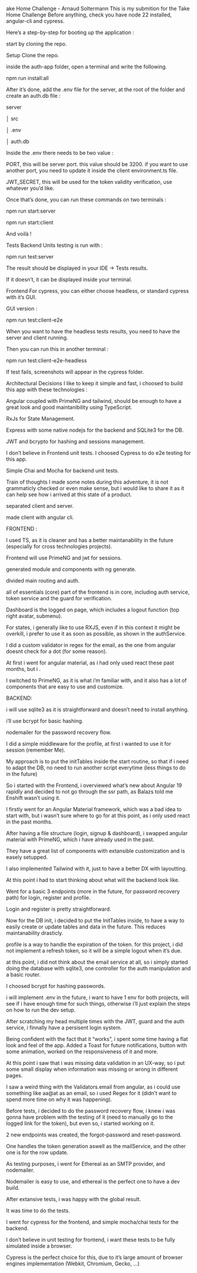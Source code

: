 ake Home Challenge - Arnaud Soltermann
This is my submition for the Take Home Challenge
Before anything, check you have node 22 installed, angular-cli and cypress.

Here’s a step-by-step for booting up the application :

start by cloning the repo.

Setup
Clone the repo.

inside the auth-app folder, open a terminal and write the following.

npm run install:all

After it’s done, add the .env file for the server, at the root of the folder and create an auth.db file :

server

│ src

│ .env

│ auth.db

Inside the .env there needs to be two value :

PORT, this will be server port. this value should be 3200. if you want to use another port, you need to update it inside the client environment.ts file.

JWT_SECRET, this will be used for the token validity verification, use whatever you’d like.

Once that’s done, you can run these commands on two terminals :

npm run start:server

npm run start:client

And voilà !

Tests
Backend
Units testing is run with :

npm run test:server

The result should be displayed in your IDE -> Tests results.

If it doesn’t, it can be displayed inside your terminal.

Frontend
For cypress, you can either choose headless, or standard cypress with it’s GUI.

GUI version :

npm run test:client-e2e

When you want to have the headless tests results, you need to have the server and client running.

Then you can run this in another terminal :

npm run test:client-e2e-headless

If test fails, screenshots will appear in the cypress folder.

Architectural Decisions
I like to keep it simple and fast, i choosed to build this app with these technologies :

Angular coupled with PrimeNG and tailwind, should be enough to have a great look and good maintanibility using TypeScript.

RxJs for State Management.

Express with some native nodejs for the backend and SQLite3 for the DB.

JWT and bcrypto for hashing and sessions management.

I don’t believe in Frontend unit tests. I choosed Cypress to do e2e testing for this app.

Simple Chai and Mocha for backend unit tests.

Train of thoughts
I made some notes during this adventure, it is not grammaticly checked or even make sense, but i would like to share it as it can help see how i arrived at this state of a product.

separated client and server.

made client with angular cli.

FRONTEND :

I used TS, as it is cleaner and has a better maintanability in the future (especially for cross technologies projects).

Frontend will use PrimeNG and jwt for sessions.

generated module and components with ng generate.

divided main routing and auth.

all of essentials (core) part of the frontend is in core, including auth service, token service and the guard for verification.

Dashboard is the logged on page, which includes a logout function (top right avatar, submenu).

For states, i generally like to use RXJS, even if in this context it might be overkill, i prefer to use it as soon as possible, as shown in the authService.

I did a custom validator in regex for the email, as the one from angular doesnt check for a dot (for some reason).

At first i went for angular material, as i had only used react these past months, but i .

I switched to PrimeNG, as it is what i’m familiar with, and it also has a lot of components that are easy to use and customize.

BACKEND:

i will use sqlite3 as it is straightforward and doesn’t need to install anything.

i’ll use bcrypt for basic hashing.

nodemailer for the password recovery flow.

I did a simple middleware for the profile, at first i wanted to use it for session (remember Me).

My approach is to put the initTables inside the start routine, so that if i need to adapt the DB, no need to run another script everytime (less things to do in the future)

So i started with the Frontend, i overviewed what’s new about Angular 19 rapidly and decided to not go through the ssr path, as Balazs told me Enshift wasn’t using it.

I firstly went for an Angular Material framework, which was a bad idea to start with, but i wasn’t sure where to go for at this point, as i only used react in the past months.

After having a file structure (login, signup & dashboard), i swapped angular material with PrimeNG, which i have already used in the past.

They have a great list of components with extansible customization and is easely setupped.

I also implemented Tailwind with it, just to have a better DX with layoutting.

At this point i had to start thinking about what will the backend look like.

Went for a basic 3 endpoints (more in the future, for password recovery path) for login, register and profile.

Login and register is pretty straightforward.

Now for the DB init, i decided to put the InitTables inside, to have a way to easily create or update tables and data in the future. This reduces maintanability drasticly.

profile is a way to handle the expiration of the token. for this project, i did not implement a refresh token, so it will be a simple logout when it’s due.

at this point, i did not think about the email service at all, so i simply started doing the database with sqlite3, one controller for the auth manipulation and a basic router.

I choosed bcrypt for hashing passwords.

i will implement .env in the future, i want to have 1 env for both projects, will see if i have enough time for such things, otherwise i’ll just explain the steps on how to run the dev setup.

After scratching my head multiple times with the JWT, guard and the auth service, i finnally have a persisent login system.

Being confident with the fact that it “works”, i spent some time having a flat look and feel of the app. Added a Toast for future notifications, button with some animation, worked on the responsiveness of it and more.

At this point i saw that i was missing data validation in an UX-way, so i put some small display when information was missing or wrong in different pages.

I saw a weird thing with the Validators.email from angular, as i could use something like aa@at as an email, so i used Regex for it (didn’t want to spend more time on why it was happening).

Before tests, i decided to do the password recovery flow, i knew i was gonna have problem with the testing of it (need to manually go to the logged link for the token), but even so, i started working on it.

2 new endpoints was created, the forgot-password and reset-password.

One handles the token generation aswell as the mailService, and the other one is for the row update.

As testing purposes, i went for Ethereal as an SMTP provider, and nodemailer.

Nodemailer is easy to use, and ethereal is the perfect one to have a dev build.

After extansive tests, i was happy with the global result.

It was time to do the tests.

I went for cypress for the frontend, and simple mocha/chai tests for the backend.

I don’t believe in unit testing for frontend, i want these tests to be fully simulated inside a browser.

Cypress is the perfect choice for this, due to it’s large amount of browser engines implementation (Webkit, Chromium, Gecko, …)